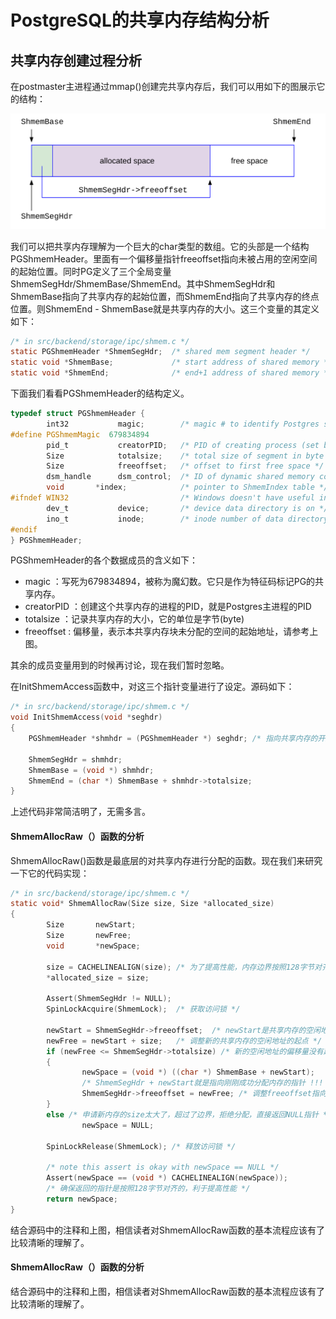 # PostgreSQL的共享内存结构分析


## 共享内存创建过程分析

在postmaster主进程通过mmap()创建完共享内存后，我们可以用如下的图展示它的结构：

![](d0016.svg)

我们可以把共享内存理解为一个巨大的char类型的数组。它的头部是一个结构PGShmemHeader。里面有一个偏移量指针freeoffset指向未被占用的空闲空间的起始位置。同时PG定义了三个全局变量ShmemSegHdr/ShmemBase/ShmemEnd。其中ShmemSegHdr和ShmemBase指向了共享内存的起始位置，而ShmemEnd指向了共享内存的终点位置。则ShmemEnd - ShmemBase就是共享内存的大小。这三个变量的其定义如下：
```C
/* in src/backend/storage/ipc/shmem.c */
static PGShmemHeader *ShmemSegHdr;  /* shared mem segment header */
static void *ShmemBase;             /* start address of shared memory */
static void *ShmemEnd;              /* end+1 address of shared memory */
```
下面我们看看PGShmemHeader的结构定义。
```C
typedef struct PGShmemHeader {
        int32           magic;        /* magic # to identify Postgres segments */
#define PGShmemMagic  679834894
        pid_t           creatorPID;   /* PID of creating process (set but unread) */
        Size            totalsize;    /* total size of segment in byte */
        Size            freeoffset;   /* offset to first free space */
        dsm_handle      dsm_control;  /* ID of dynamic shared memory control seg */
        void       *index;            /* pointer to ShmemIndex table */
#ifndef WIN32                         /* Windows doesn't have useful inode#s */
        dev_t           device;       /* device data directory is on */
        ino_t           inode;        /* inode number of data directory */
#endif
} PGShmemHeader;
```
PGShmemHeader的各个数据成员的含义如下：
- magic       ：写死为679834894，被称为魔幻数。它只是作为特征码标记PG的共享内存。
- creatorPID  ：创建这个共享内存的进程的PID，就是Postgres主进程的PID
- totalsize   ：记录共享内存的大小，它的单位是字节(byte)
- freeoffset  : 偏移量，表示本共享内存块未分配的空间的起始地址，请参考上图。

其余的成员变量用到的时候再讨论，现在我们暂时忽略。

在InitShmemAccess函数中，对这三个指针变量进行了设定。源码如下：

```C
/* in src/backend/storage/ipc/shmem.c */
void InitShmemAccess(void *seghdr)
{
    PGShmemHeader *shmhdr = (PGShmemHeader *) seghdr; /* 指向共享内存的开始 */

    ShmemSegHdr = shmhdr;
    ShmemBase = (void *) shmhdr;
    ShmemEnd = (char *) ShmemBase + shmhdr->totalsize;
}
```

上述代码非常简洁明了，无需多言。

#### ShmemAllocRaw（）函数的分析

ShmemAllocRaw()函数是最底层的对共享内存进行分配的函数。现在我们来研究一下它的代码实现：
```C
/* in src/backend/storage/ipc/shmem.c */
static void* ShmemAllocRaw(Size size, Size *allocated_size)
{
        Size       newStart;
        Size       newFree;
        void       *newSpace;

        size = CACHELINEALIGN(size); /* 为了提高性能，内存边界按照128字节对齐 */
        *allocated_size = size;     
        
        Assert(ShmemSegHdr != NULL);
        SpinLockAcquire(ShmemLock);  /* 获取访问锁 */

        newStart = ShmemSegHdr->freeoffset;  /* newStart是共享内存的空闲地址的起点 */
        newFree = newStart + size;   /* 调整新的共享内存的空闲地址的起点 */
        if (newFree <= ShmemSegHdr->totalsize) /* 新的空闲地址的偏移量没有超过整个共享内存的大小，就OK*/
        {
                newSpace = (void *) ((char *) ShmemBase + newStart);  
                /* ShmemSegHdr + newStart就是指向刚刚成功分配内存的指针 !!! */
                ShmemSegHdr->freeoffset = newFree; /* 调整freeoffset指向新的空闲地址的偏移量 */
        }
        else /* 申请新内存的size太大了，超过了边界，拒绝分配，直接返回NULL指针 */
                newSpace = NULL;

        SpinLockRelease(ShmemLock); /* 释放访问锁 */

        /* note this assert is okay with newSpace == NULL */
        Assert(newSpace == (void *) CACHELINEALIGN(newSpace)); 
        /* 确保返回的指针是按照128字节对齐的，利于提高性能 */
        return newSpace; 
}
```
结合源码中的注释和上图，相信读者对ShmemAllocRaw函数的基本流程应该有了比较清晰的理解了。

#### ShmemAllocRaw（）函数的分析

结合源码中的注释和上图，相信读者对ShmemAllocRaw函数的基本流程应该有了比较清晰的理解了。


